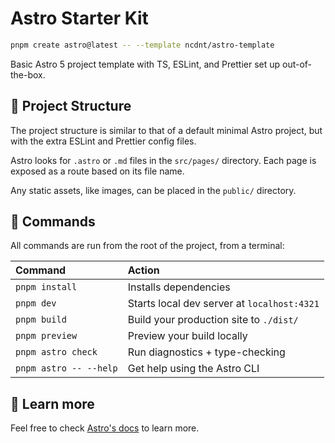 # Astro Starter Kit

```sh
pnpm create astro@latest -- --template ncdnt/astro-template
```

Basic Astro 5 project template with TS, ESLint, and Prettier set up out-of-the-box.

## 🚀 Project Structure

The project structure is similar to that of a default minimal Astro project, but
with the extra ESLint and Prettier config files.

Astro looks for `.astro` or `.md` files in the `src/pages/` directory. Each page
is exposed as a route based on its file name.

Any static assets, like images, can be placed in the `public/` directory.

## 🧞 Commands

All commands are run from the root of the project, from a terminal:

| Command                | Action                                      |
| :--------------------- | :------------------------------------------ |
| `pnpm install`         | Installs dependencies                       |
| `pnpm dev`             | Starts local dev server at `localhost:4321` |
| `pnpm build`           | Build your production site to `./dist/`     |
| `pnpm preview`         | Preview your build locally                  |
| `pnpm astro check`     | Run diagnostics + type-checking             |
| `pnpm astro -- --help` | Get help using the Astro CLI                |

## 👀 Learn more

Feel free to check [Astro's docs](https://docs.astro.build) to learn more.
